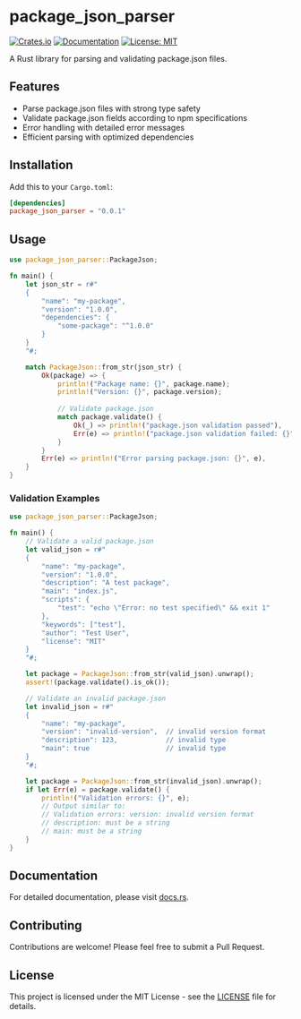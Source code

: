# package_json_parser

[![Crates.io](https://img.shields.io/crates/v/package_json_parser.svg)](https://crates.io/crates/package_json_parser)
[![Documentation](https://docs.rs/package_json_parser/badge.svg)](https://docs.rs/package_json_parser)
[![License: MIT](https://img.shields.io/badge/License-MIT-yellow.svg)](https://opensource.org/licenses/MIT)

A Rust library for parsing and validating package.json files.

## Features

- Parse package.json files with strong type safety
- Validate package.json fields according to npm specifications
- Error handling with detailed error messages
- Efficient parsing with optimized dependencies

## Installation

Add this to your `Cargo.toml`:

```toml
[dependencies]
package_json_parser = "0.0.1"
```

## Usage

```rust
use package_json_parser::PackageJson;

fn main() {
    let json_str = r#"
    {
        "name": "my-package",
        "version": "1.0.0",
        "dependencies": {
            "some-package": "^1.0.0"
        }
    }
    "#;

    match PackageJson::from_str(json_str) {
        Ok(package) => {
            println!("Package name: {}", package.name);
            println!("Version: {}", package.version);
            
            // Validate package.json
            match package.validate() {
                Ok(_) => println!("package.json validation passed"),
                Err(e) => println!("package.json validation failed: {}", e),
            }
        }
        Err(e) => println!("Error parsing package.json: {}", e),
    }
}
```

### Validation Examples

```rust
use package_json_parser::PackageJson;

fn main() {
    // Validate a valid package.json
    let valid_json = r#"
    {
        "name": "my-package",
        "version": "1.0.0",
        "description": "A test package",
        "main": "index.js",
        "scripts": {
            "test": "echo \"Error: no test specified\" && exit 1"
        },
        "keywords": ["test"],
        "author": "Test User",
        "license": "MIT"
    }
    "#;

    let package = PackageJson::from_str(valid_json).unwrap();
    assert!(package.validate().is_ok());

    // Validate an invalid package.json
    let invalid_json = r#"
    {
        "name": "my-package",
        "version": "invalid-version",  // invalid version format
        "description": 123,            // invalid type
        "main": true                   // invalid type
    }
    "#;

    let package = PackageJson::from_str(invalid_json).unwrap();
    if let Err(e) = package.validate() {
        println!("Validation errors: {}", e);
        // Output similar to:
        // Validation errors: version: invalid version format
        // description: must be a string
        // main: must be a string
    }
}
```

## Documentation

For detailed documentation, please visit [docs.rs](https://docs.rs/package_json_parser).

## Contributing

Contributions are welcome! Please feel free to submit a Pull Request.

## License

This project is licensed under the MIT License - see the [LICENSE](LICENSE) file for details. 